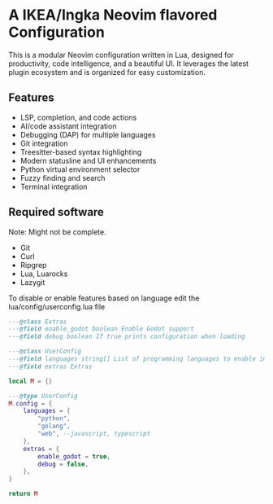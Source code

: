 # A IKEA/Ingka Neovim flavored Configuration
This is a modular Neovim configuration written in Lua, designed for productivity, code intelligence, and a beautiful UI. It leverages the latest plugin ecosystem and is organized for easy customization.

## Features

- LSP, completion, and code actions
- AI/code assistant integration
- Debugging (DAP) for multiple languages
- Git integration
- Treesitter-based syntax highlighting
- Modern statusline and UI enhancements
- Python virtual environment selector
- Fuzzy finding and search
- Terminal integration

## Required software
Note: Might not be complete.
- Git
- Curl
- Ripgrep
- Lua, Luarocks
- Lazygit 

To disable or enable features based on language edit the lua/config/userconfig.lua file
```lua
---@class Extras
---@field enable_godot boolean Enable Godot support
---@field debug boolean If true prints configuration when loading

---@class UserConfig
---@field languages string[] List of programming languages to enable in treesitter, mason, debugging
---@field extras Extras

local M = {}

---@type UserConfig
M.config = {
	languages = {
		"python",
		"golang",
		"web", --javascript, typescript
	},
	extras = {
		enable_godot = true,
		debug = false,
	},
}

return M
```
